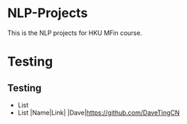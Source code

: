 # NLP-Projects
This is the NLP projects for HKU MFin course.

# Testing
## Testing
* List
* List
|Name|Link|
|Dave|<https://github.com/DaveTingCN>